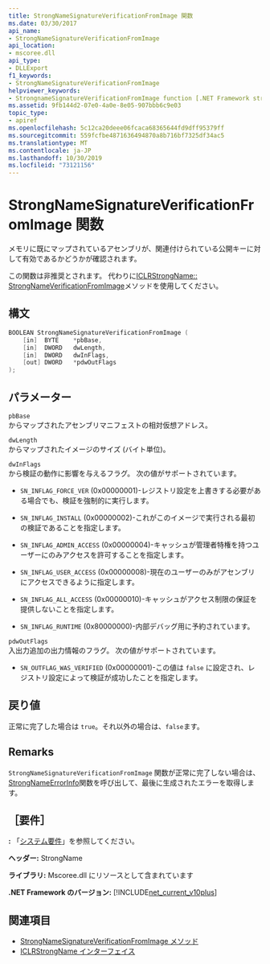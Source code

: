 ```yaml
---
title: StrongNameSignatureVerificationFromImage 関数
ms.date: 03/30/2017
api_name:
- StrongNameSignatureVerificationFromImage
api_location:
- mscoree.dll
api_type:
- DLLExport
f1_keywords:
- StrongNameSignatureVerificationFromImage
helpviewer_keywords:
- StrongnameSignatureVerificationFromImage function [.NET Framework strong naming]
ms.assetid: 9fb144d2-07e0-4a0e-8e05-907bbb6c9e03
topic_type:
- apiref
ms.openlocfilehash: 5c12ca20deee06fcaca68365644fd9dff95379ff
ms.sourcegitcommit: 559fcfbe4871636494870a8b716bf7325df34ac5
ms.translationtype: MT
ms.contentlocale: ja-JP
ms.lasthandoff: 10/30/2019
ms.locfileid: "73121156"
---
```

# <a name="strongnamesignatureverificationfromimage-function"></a>StrongNameSignatureVerificationFromImage 関数
メモリに既にマップされているアセンブリが、関連付けられている公開キーに対して有効であるかどうかが確認されます。  
  
 この関数は非推奨とされます。 代わりに[ICLRStrongName:: StrongNameVerificationFromImage](../hosting/iclrstrongname-strongnamesignatureverificationfromimage-method.md)メソッドを使用してください。  
  
## <a name="syntax"></a>構文  
  
```cpp  
BOOLEAN StrongNameSignatureVerificationFromImage (  
    [in]  BYTE    *pbBase,  
    [in]  DWORD   dwLength,  
    [in]  DWORD   dwInFlags,  
    [out] DWORD   *pdwOutFlags  
);  
```  
  
## <a name="parameters"></a>パラメーター  
 `pbBase`  
 からマップされたアセンブリマニフェストの相対仮想アドレス。  
  
 `dwLength`  
 からマップされたイメージのサイズ (バイト単位)。  
  
 `dwInFlags`  
 から検証の動作に影響を与えるフラグ。 次の値がサポートされています。  
  
- `SN_INFLAG_FORCE_VER` (0x00000001)-レジストリ設定を上書きする必要がある場合でも、検証を強制的に実行します。  
  
- `SN_INFLAG_INSTALL` (0x00000002)-これがこのイメージで実行される最初の検証であることを指定します。  
  
- `SN_INFLAG_ADMIN_ACCESS` (0x00000004)-キャッシュが管理者特権を持つユーザーにのみアクセスを許可することを指定します。  
  
- `SN_INFLAG_USER_ACCESS` (0x00000008)-現在のユーザーのみがアセンブリにアクセスできるように指定します。  
  
- `SN_INFLAG_ALL_ACCESS` (0x00000010)-キャッシュがアクセス制限の保証を提供しないことを指定します。  
  
- `SN_INFLAG_RUNTIME` (0x80000000)-内部デバッグ用に予約されています。  
  
 `pdwOutFlags`  
 入出力追加の出力情報のフラグ。 次の値がサポートされています。  
  
- `SN_OUTFLAG_WAS_VERIFIED` (0x00000001)-この値は `false` に設定され、レジストリ設定によって検証が成功したことを指定します。  
  
## <a name="return-value"></a>戻り値  
 正常に完了した場合は `true`。それ以外の場合は、`false`ます。  
  
## <a name="remarks"></a>Remarks  
 `StrongNameSignatureVerificationFromImage` 関数が正常に完了しない場合は、 [StrongNameErrorInfo](strongnameerrorinfo-function.md)関数を呼び出して、最後に生成されたエラーを取得します。  
  
## <a name="requirements"></a>［要件］  
 **:** 「[システム要件](../../get-started/system-requirements.md)」を参照してください。  
  
 **ヘッダー:** StrongName  
  
 **ライブラリ:** Mscoree.dll にリソースとして含まれています  
  
 **.NET Framework のバージョン:** [!INCLUDE[net_current_v10plus](../../../../includes/net-current-v10plus-md.md)]  
  
## <a name="see-also"></a>関連項目

- [StrongNameSignatureVerificationFromImage メソッド](../hosting/iclrstrongname-strongnamesignatureverificationfromimage-method.md)
- [ICLRStrongName インターフェイス](../hosting/iclrstrongname-interface.md)
